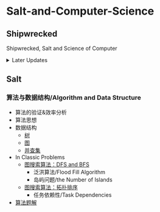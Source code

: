 # Salt-and-Computer-Science

## Shipwrecked

Shipwrecked, Salt and Science of Computer

<details>
<summary> Later Updates </summary>
- 同步数据结构目录
</details>

## Salt

### 算法与数据结构/Algorithm and Data Structure

- 算法的验证&效率分析
- 算法思想
- 数据结构
  - [树](Algorithms/数据结构/Tree.md)
  - [图](Algorithms/数据结构/Graph.md)
  - [并查集](Algorithms/数据结构/Disjoint_Set.md)
- In Classic Problems
  - [图搜索算法：DFS and BFS](Algorithms/InClassicProblems/图搜索算法：DFS&BFS.md)
    - 泛洪算法/Flood Fill Algorithm
    - 岛屿问题/the Number of Islands
  - [图搜索算法：拓扑排序](Algorithms/InClassicProblems/图搜索算法：拓扑排序.md)
    - 任务依赖性/Task Dependencies
- [算法题解](Algorithms/算法题解.md)


